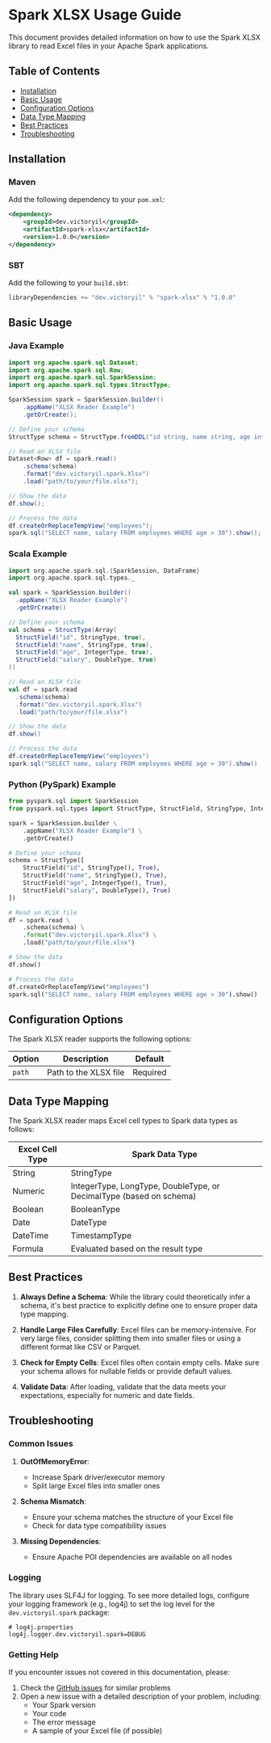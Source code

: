 # Spark XLSX Usage Guide

This document provides detailed information on how to use the Spark XLSX library to read Excel files in your Apache Spark applications.

## Table of Contents

- [Installation](#installation)
- [Basic Usage](#basic-usage)
- [Configuration Options](#configuration-options)
- [Data Type Mapping](#data-type-mapping)
- [Best Practices](#best-practices)
- [Troubleshooting](#troubleshooting)

## Installation

### Maven

Add the following dependency to your `pom.xml`:

```xml
<dependency>
    <groupId>dev.victoryil</groupId>
    <artifactId>spark-xlsx</artifactId>
    <version>1.0.0</version>
</dependency>
```

### SBT

Add the following to your `build.sbt`:

```scala
libraryDependencies += "dev.victoryil" % "spark-xlsx" % "1.0.0"
```

## Basic Usage

### Java Example

```java
import org.apache.spark.sql.Dataset;
import org.apache.spark.sql.Row;
import org.apache.spark.sql.SparkSession;
import org.apache.spark.sql.types.StructType;

SparkSession spark = SparkSession.builder()
    .appName("XLSX Reader Example")
    .getOrCreate();

// Define your schema
StructType schema = StructType.fromDDL("id string, name string, age integer, salary double");

// Read an XLSX file
Dataset<Row> df = spark.read()
    .schema(schema)
    .format("dev.victoryil.spark.Xlsx")
    .load("path/to/your/file.xlsx");

// Show the data
df.show();

// Process the data
df.createOrReplaceTempView("employees");
spark.sql("SELECT name, salary FROM employees WHERE age > 30").show();
```

### Scala Example

```scala
import org.apache.spark.sql.{SparkSession, DataFrame}
import org.apache.spark.sql.types._

val spark = SparkSession.builder()
  .appName("XLSX Reader Example")
  .getOrCreate()

// Define your schema
val schema = StructType(Array(
  StructField("id", StringType, true),
  StructField("name", StringType, true),
  StructField("age", IntegerType, true),
  StructField("salary", DoubleType, true)
))

// Read an XLSX file
val df = spark.read
  .schema(schema)
  .format("dev.victoryil.spark.Xlsx")
  .load("path/to/your/file.xlsx")

// Show the data
df.show()

// Process the data
df.createOrReplaceTempView("employees")
spark.sql("SELECT name, salary FROM employees WHERE age > 30").show()
```

### Python (PySpark) Example

```python
from pyspark.sql import SparkSession
from pyspark.sql.types import StructType, StructField, StringType, IntegerType, DoubleType

spark = SparkSession.builder \
    .appName("XLSX Reader Example") \
    .getOrCreate()

# Define your schema
schema = StructType([
    StructField("id", StringType(), True),
    StructField("name", StringType(), True),
    StructField("age", IntegerType(), True),
    StructField("salary", DoubleType(), True)
])

# Read an XLSX file
df = spark.read \
    .schema(schema) \
    .format("dev.victoryil.spark.Xlsx") \
    .load("path/to/your/file.xlsx")

# Show the data
df.show()

# Process the data
df.createOrReplaceTempView("employees")
spark.sql("SELECT name, salary FROM employees WHERE age > 30").show()
```

## Configuration Options

The Spark XLSX reader supports the following options:

| Option | Description | Default |
|--------|-------------|---------|
| `path` | Path to the XLSX file | Required |

## Data Type Mapping

The Spark XLSX reader maps Excel cell types to Spark data types as follows:

| Excel Cell Type | Spark Data Type |
|-----------------|-----------------|
| String | StringType |
| Numeric | IntegerType, LongType, DoubleType, or DecimalType (based on schema) |
| Boolean | BooleanType |
| Date | DateType |
| DateTime | TimestampType |
| Formula | Evaluated based on the result type |

## Best Practices

1. **Always Define a Schema**: While the library could theoretically infer a schema, it's best practice to explicitly define one to ensure proper data type mapping.

2. **Handle Large Files Carefully**: Excel files can be memory-intensive. For very large files, consider splitting them into smaller files or using a different format like CSV or Parquet.

3. **Check for Empty Cells**: Excel files often contain empty cells. Make sure your schema allows for nullable fields or provide default values.

4. **Validate Data**: After loading, validate that the data meets your expectations, especially for numeric and date fields.

## Troubleshooting

### Common Issues

1. **OutOfMemoryError**:
   - Increase Spark driver/executor memory
   - Split large Excel files into smaller ones

2. **Schema Mismatch**:
   - Ensure your schema matches the structure of your Excel file
   - Check for data type compatibility issues

3. **Missing Dependencies**:
   - Ensure Apache POI dependencies are available on all nodes

### Logging

The library uses SLF4J for logging. To see more detailed logs, configure your logging framework (e.g., log4j) to set the log level for the `dev.victoryil.spark` package:

```properties
# log4j.properties
log4j.logger.dev.victoryil.spark=DEBUG
```

### Getting Help

If you encounter issues not covered in this documentation, please:

1. Check the [GitHub issues](https://github.com/victoryil/spark-xlsx/issues) for similar problems
2. Open a new issue with a detailed description of your problem, including:
   - Your Spark version
   - Your code
   - The error message
   - A sample of your Excel file (if possible)